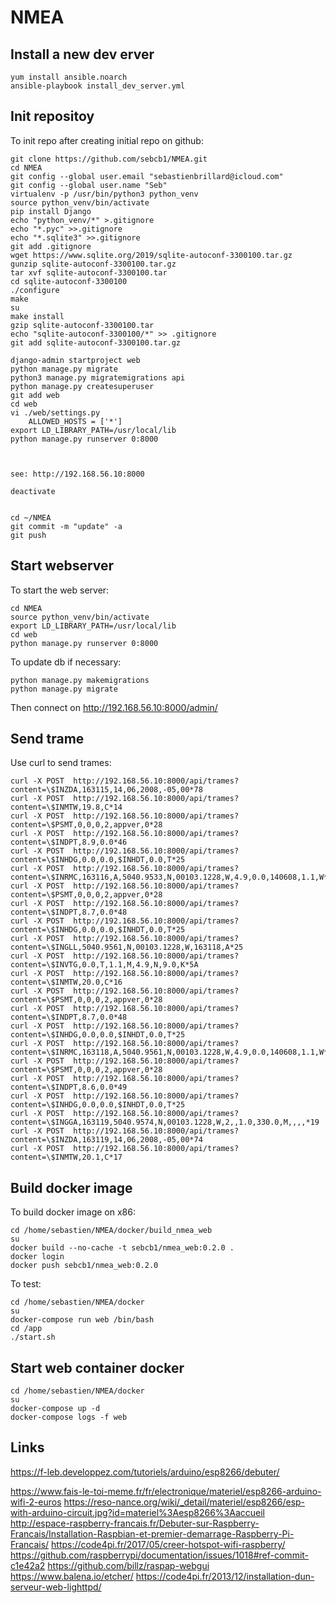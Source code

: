 # NMEA

## Install a new dev erver

```
yum install ansible.noarch
ansible-playbook install_dev_server.yml
```

## Init repositoy

To init repo after creating initial repo on github:

```
git clone https://github.com/sebcb1/NMEA.git
cd NMEA
git config --global user.email "sebastienbrillard@icloud.com"
git config --global user.name "Seb"
virtualenv -p /usr/bin/python3 python_venv
source python_venv/bin/activate
pip install Django
echo "python_venv/*" >.gitignore
echo "*.pyc" >>.gitignore
echo "*.sqlite3" >>.gitignore
git add .gitignore
wget https://www.sqlite.org/2019/sqlite-autoconf-3300100.tar.gz
gunzip sqlite-autoconf-3300100.tar.gz
tar xvf sqlite-autoconf-3300100.tar
cd sqlite-autoconf-3300100
./configure 
make
su
make install
gzip sqlite-autoconf-3300100.tar
echo "sqlite-autoconf-3300100/*" >> .gitignore
git add sqlite-autoconf-3300100.tar.gz

django-admin startproject web
python manage.py migrate
python3 manage.py migratemigrations api
python manage.py createsuperuser
git add web
cd web
vi ./web/settings.py
	ALLOWED_HOSTS = ['*']
export LD_LIBRARY_PATH=/usr/local/lib
python manage.py runserver 0:8000



see: http://192.168.56.10:8000

deactivate


cd ~/NMEA
git commit -m "update" -a
git push
```

## Start webserver

To start the web server:

```
cd NMEA
source python_venv/bin/activate
export LD_LIBRARY_PATH=/usr/local/lib
cd web
python manage.py runserver 0:8000
```

To update db if necessary:

```
python manage.py makemigrations
python manage.py migrate
```

Then connect on http://192.168.56.10:8000/admin/

## Send trame

Use curl to send trames:

```
curl -X POST  http://192.168.56.10:8000/api/trames?content=\$INZDA,163115,14,06,2008,-05,00*78
curl -X POST  http://192.168.56.10:8000/api/trames?content=\$INMTW,19.8,C*14
curl -X POST  http://192.168.56.10:8000/api/trames?content=\$PSMT,0,0,0,2,appver,0*28
curl -X POST  http://192.168.56.10:8000/api/trames?content=\$INDPT,8.9,0.0*46
curl -X POST  http://192.168.56.10:8000/api/trames?content=\$INHDG,0.0,0.0,$INHDT,0.0,T*25
curl -X POST  http://192.168.56.10:8000/api/trames?content=\$INRMC,163116,A,5040.9533,N,00103.1228,W,4.9,0.0,140608,1.1,W*64
curl -X POST  http://192.168.56.10:8000/api/trames?content=\$PSMT,0,0,0,2,appver,0*28
curl -X POST  http://192.168.56.10:8000/api/trames?content=\$INDPT,8.7,0.0*48
curl -X POST  http://192.168.56.10:8000/api/trames?content=\$INHDG,0.0,0.0,$INHDT,0.0,T*25
curl -X POST  http://192.168.56.10:8000/api/trames?content=\$INGLL,5040.9561,N,00103.1228,W,163118,A*25
curl -X POST  http://192.168.56.10:8000/api/trames?content=\$INVTG,0.0,T,1.1,M,4.9,N,9.0,K*5A
curl -X POST  http://192.168.56.10:8000/api/trames?content=\$INMTW,20.0,C*16
curl -X POST  http://192.168.56.10:8000/api/trames?content=\$PSMT,0,0,0,2,appver,0*28
curl -X POST  http://192.168.56.10:8000/api/trames?content=\$INDPT,8.7,0.0*48
curl -X POST  http://192.168.56.10:8000/api/trames?content=\$INHDG,0.0,0.0,$INHDT,0.0,T*25
curl -X POST  http://192.168.56.10:8000/api/trames?content=\$INRMC,163118,A,5040.9561,N,00103.1228,W,4.9,0.0,140608,1.1,W*6D
curl -X POST  http://192.168.56.10:8000/api/trames?content=\$PSMT,0,0,0,2,appver,0*28
curl -X POST  http://192.168.56.10:8000/api/trames?content=\$INDPT,8.6,0.0*49
curl -X POST  http://192.168.56.10:8000/api/trames?content=\$INHDG,0.0,0.0,$INHDT,0.0,T*25
curl -X POST  http://192.168.56.10:8000/api/trames?content=\$INGGA,163119,5040.9574,N,00103.1228,W,2,,1.0,330.0,M,,,,*19
curl -X POST  http://192.168.56.10:8000/api/trames?content=\$INZDA,163119,14,06,2008,-05,00*74
curl -X POST  http://192.168.56.10:8000/api/trames?content=\$INMTW,20.1,C*17
```

## Build docker image

To build docker image on x86:

```
cd /home/sebastien/NMEA/docker/build_nmea_web
su
docker build --no-cache -t sebcb1/nmea_web:0.2.0 .
docker login
docker push sebcb1/nmea_web:0.2.0
```

To test:

```
cd /home/sebastien/NMEA/docker
su
docker-compose run web /bin/bash
cd /app
./start.sh
```

## Start web container docker

```
cd /home/sebastien/NMEA/docker
su
docker-compose up -d 
docker-compose logs -f web
```

## Links

https://f-leb.developpez.com/tutoriels/arduino/esp8266/debuter/

https://www.fais-le-toi-meme.fr/fr/electronique/materiel/esp8266-arduino-wifi-2-euros
https://reso-nance.org/wiki/_detail/materiel/esp8266/esp-with-arduino-circuit.jpg?id=materiel%3Aesp8266%3Aaccueil
http://espace-raspberry-francais.fr/Debuter-sur-Raspberry-Francais/Installation-Raspbian-et-premier-demarrage-Raspberry-Pi-Francais/
https://code4pi.fr/2017/05/creer-hotspot-wifi-raspberry/
https://github.com/raspberrypi/documentation/issues/1018#ref-commit-c1e42a2
https://github.com/billz/raspap-webgui
https://www.balena.io/etcher/
https://code4pi.fr/2013/12/installation-dun-serveur-web-lighttpd/

